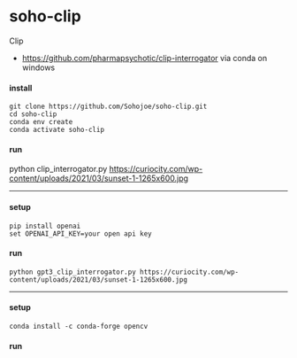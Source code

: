 # soho-clip
Clip


* https://github.com/pharmapsychotic/clip-interrogator via conda on windows


#### install
```
git clone https://github.com/Sohojoe/soho-clip.git
cd soho-clip
conda env create
conda activate soho-clip
```

#### run
python clip_interrogator.py https://curiocity.com/wp-content/uploads/2021/03/sunset-1-1265x600.jpg



---------------------------

#### setup
```
pip install openai
set OPENAI_API_KEY=your open api key
```

#### run
```
python gpt3_clip_interrogator.py https://curiocity.com/wp-content/uploads/2021/03/sunset-1-1265x600.jpg
```

----------------------------

#### setup
```
conda install -c conda-forge opencv
```

#### run
```

```